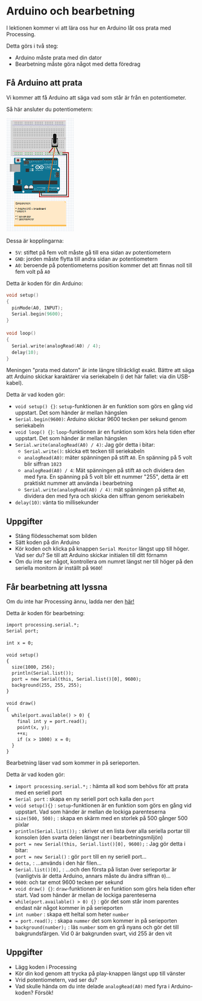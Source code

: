# Arduino och bearbetning

I lektionen kommer vi att lära oss hur en Arduino
låt oss prata med Processing.

Detta görs i två steg:

* Arduino måste prata med din dator
* Bearbetning måste göra något med detta föredrag

## Få Arduino att prata

Vi kommer att få Arduino att säga vad som står
är från en potentiometer.

Så här ansluter du potentiometern:

![Anslut potentiometer](Potmeter.png)

Dessa är kopplingarna:

* `5V`: stiftet på fem volt måste gå till ena sidan av potentiometern
* `GND`: jorden måste flytta till andra sidan av potentiometern
* `A0`: beroende på potentiometerns position kommer det att finnas noll till fem volt på `A0`

Detta är koden för din Arduino:

```c++
void setup() 
{
  pinMode(A0, INPUT);
  Serial.begin(9600);
}

void loop() 
{
  Serial.write(analogRead(A0) / 4);
  delay(10);
}
```

Meningen "prata med datorn" är inte längre tillräckligt exakt.
Bättre att säga att Arduino skickar karaktärer via
seriekabeln (i det här fallet: via din USB-kabel).

Detta är vad koden gör:

* `void setup() {}`: `setup`-funktionen är en funktion som görs en gång vid uppstart. Det som händer är mellan hängslen
* `Serial.begin(9600)`: Arduino skickar 9600 tecken per sekund genom seriekabeln
* `void loop() {}`: `loop`-funktionen är en funktion som körs hela tiden efter uppstart. Det som händer är mellan hängslen
* `Serial.write(analogRead(A0) / 4)`: Jag gör detta i bitar:
    * `Serial.write()`: skicka ett tecken till seriekabeln
    * `analogRead(A0)`: mäter spänningen på stift `A0`. En spänning på 5 volt blir siffran `1023`
    * `analogRead(A0) / 4`: Mät spänningen på stift `A0` och dividera den med fyra. En spänning på 5 volt blir ett nummer "255", detta är ett praktiskt nummer att använda i bearbetning
    * `Serial.write(analogRead(A0) / 4)`: mät spänningen på stiftet `A0`, dividera den med fyra och skicka den siffran genom seriekabeln
* `delay(10)`: vänta tio millisekunder

## Uppgifter

* Stäng flödesschemat som bilden
* Sätt koden på din Arduino
* Kör koden och klicka på knappen `Serial Monitor` längst upp till höger. Vad ser du? Se till att Arduino skickar initialen till ditt förnamn
* Om du inte ser något, kontrollera om numret längst ner till höger på den seriella monitorn är inställt på `9600`!

## Får bearbetning att lyssna

Om du inte har Processing ännu, ladda ner den [här!](https://processing.org/download)

Detta är koden för bearbetning:

```
import processing.serial.*;
Serial port;

int x = 0;

void setup()
{
  size(1000, 256);
  println(Serial.list());
  port = new Serial(this, Serial.list()[0], 9600);
  background(255, 255, 255);
}

void draw()
{
  while(port.available() > 0) {
    final int y = port.read();
    point(x, y);
    ++x;
    if (x > 1000) x = 0;
  }
}
```

Bearbetning läser vad som kommer in på serieporten.

Detta är vad koden gör:

* `import processing.serial.*;` : hämta all kod som behövs för att prata med en seriell port
* `Serial port` : skapa en ny seriell port och kalla den `port`
* `void setup(){}` : `setup`-funktionen är en funktion som görs en gång vid uppstart. Vad som händer är mellan de lockiga parenteserna
* `size(500, 500);` : skapa en skärm med en storlek på 500 gånger 500 pixlar
* `println(Serial.list());` : skriver ut en lista över alla seriella portar till konsolen (den svarta delen längst ner i bearbetningsmiljön)
* `port = new Serial(this, Serial.list()[0], 9600);` : Jag gör detta i bitar:
* `port = new Serial()` : gör `port` till en ny seriell port...
* `detta,` : ...används i den här filen...
* `Serial.list()[0],` : ...och den första på listan över serieportar är (vanligtvis är detta Arduino, annars måste du ändra siffran `0`)...
* `9600`: och tar emot 9600 tecken per sekund
* `void draw() {}`: `draw`-funktionen är en funktion som görs hela tiden efter start. Vad som händer är mellan de lockiga parenteserna
* `while(port.available() > 0) {}` : gör det som står inom parentes endast när något kommer in på serieporten
* `int number` : skapa ett heltal som heter `number`
* `= port.read();` : skapa `nummer` det som kommer in på serieporten
* `background(number);` : läs `number` som en grå nyans och gör det till bakgrundsfärgen. Vid 0 är bakgrunden svart, vid 255 är den vit


## Uppgifter

* Lägg koden i Processing
* Kör din kod genom att trycka på play-knappen längst upp till vänster
* Vrid potentiometern, vad ser du?
* Vad skulle hända om du inte delade `analogRead(A0)` med fyra i Arduino-koden? Försök!
